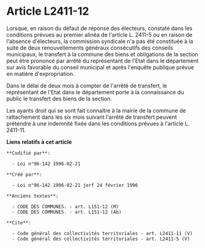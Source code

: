 # Article L2411-12

Lorsque, en raison du défaut de réponse des électeurs, constaté dans les conditions prévues au premier alinéa de l'article L.
2411-5 ou en raison de l'absence d'électeurs, la commission syndicale n'a pas été constituée à la suite de deux
renouvellements généraux consécutifs des conseils municipaux, le transfert à la commune des biens et obligations de la
section peut être prononcé par arrêté du représentant de l'Etat dans le département sur avis favorable du conseil municipal
et après l'enquête publique prévue en matière d'expropriation. 

Dans le délai de deux mois à compter de l'arrêté de transfert, le représentant de l'Etat dans le département porte à la
connaissance du public le transfert des biens de la section. 

Les ayants droit qui se sont fait connaître à la mairie de la commune de rattachement dans les six mois suivant l'arrêté de
transfert peuvent prétendre à une indemnité fixée dans les conditions prévues à l'article L. 2411-11.

**Liens relatifs à cet article**

	**Codifié par**:

	  - Loi n°96-142 1996-02-21

	**Créé par**:

	  - Loi n°96-142 1996-02-21 jorf 24 février 1996

	**Anciens textes**:

	  - CODE DES COMMUNES. - art. L151-12 (M)
	  - CODE DES COMMUNES. - art. L151-12 (Ab)

	**Cite**:

	  - Code général des collectivités territoriales - art. L2411-11 (V)
	  - Code général des collectivités territoriales - art. L2411-5 (V)
